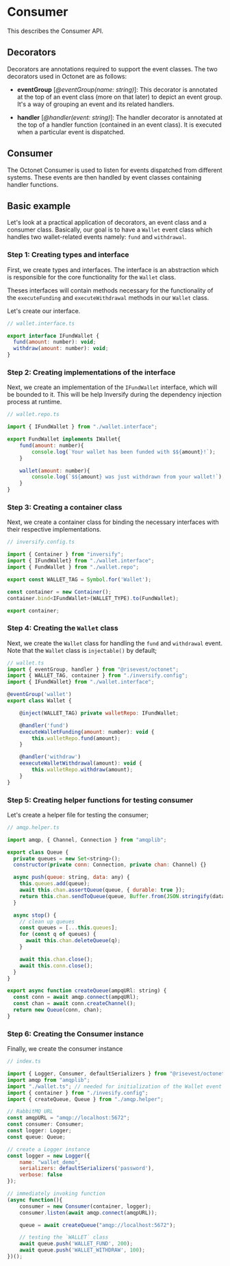 # Consumer

This describes the Consumer API.

## Decorators

Decorators are annotations required to support the event classes. The two decorators used in Octonet are as follows:

- **eventGroup** [*@eventGroup(name: string)*]: This decorator is annotated at the top of an event class (more on that later) to depict an event group. It's a way of grouping an event and its related handlers.

- **handler** [_@handler(event: string)_]: The handler decorator is annotated at the top of a handler function (contained in an event class). It is executed when a particular event is dispatched.

## Consumer

The Octonet Consumer is used to listen for events dispatched from different systems. These events are then handled by event classes containing handler functions.

## Basic example

Let's look at a practical application of decorators, an event class and a consumer class. Basically, our goal is to have a `Wallet` event class which handles two wallet-related events namely: `fund` and `withdrawal`.

### Step 1: Creating types and interface

First, we create types and interfaces. The interface is an abstraction which is responsible for the core functionality for the `Wallet` class.

Theses interfaces will contain methods necessary for the functionality of the `executeFunding` and `executeWithdrawal` methods in our `Wallet` class.

Let's create our interface.

```js
// wallet.interface.ts

export interface IFundWallet {
  fund(amount: number): void;
  withdraw(amount: number): void;
}
```

### Step 2: Creating implementations of the interface

Next, we create an implementation of the `IFundWallet` interface, which will be bounded to it. This will be help Inversify during the dependency injection process at runtime.

```js
// wallet.repo.ts

import { IFundWallet } from "./wallet.interface";

export FundWallet implements IWallet{
    fund(amount: number){
        console.log(`Your wallet has been funded with $${amount}!`);
    }

    wallet(amount: number){
        console.log(`$${amount} was just withdrawn from your wallet!`);
    }
}
```

### Step 3: Creating a container class

Next, we create a container class for binding the necessary interfaces with their respective implementations.

```js
// inversify.config.ts

import { Container } from "inversify";
import { IFundWallet} from "./wallet.interface";
import { FundWallet } from "./wallet.repo";

export const WALLET_TAG = Symbol.for('Wallet');

const container = new Container();
container.bind<IFundWallet>(WALLET_TYPE).to(FundWallet);

export container;
```

### Step 4: Creating the `Wallet` class

Next, we create the `Wallet` class for handling the `fund` and `withdrawal` event. Note that the `Wallet` class is `injectable()` by default;

```js
// wallet.ts
import { eventGroup, handler } from "@risevest/octonet";
import { WALLET_TAG, container } from "./inversify.config";
import { IFundWallet} from "./wallet.interface";

@eventGroup('wallet')
export class Wallet {

    @inject(WALLET_TAG) private walletRepo: IFundWallet;

    @handler('fund')
    executeWalletFunding(amount: number): void {
        this.walletRepo.fund(amount);
    }

    @handler('withdraw')
    eexecuteWalletWithdrawal(amount): void {
        this.walletRepo.withdraw(amount);
    }
}
```

### Step 5: Creating helper functions for testing consumer

Let's create a helper file for testing the consumer;

```js
// amqp.helper.ts

import amqp, { Channel, Connection } from "amqplib";

export class Queue {
  private queues = new Set<string>();
  constructor(private conn: Connection, private chan: Channel) {}

  async push(queue: string, data: any) {
    this.queues.add(queue);
    await this.chan.assertQueue(queue, { durable: true });
    return this.chan.sendToQueue(queue, Buffer.from(JSON.stringify(data)));
  }

  async stop() {
    // clean up queues
    const queues = [...this.queues];
    for (const q of queues) {
      await this.chan.deleteQueue(q);
    }

    await this.chan.close();
    await this.conn.close();
  }
}

export async function createQueue(ampqURl: string) {
  const conn = await amqp.connect(ampqURl);
  const chan = await conn.createChannel();
  return new Queue(conn, chan);
}
```

### Step 6: Creating the Consumer instance

Finally, we create the consumer instance

```js
// index.ts

import { Logger, Consumer, defaultSerializers } from "@risevest/octonet";
import amqp from "amqplib";
import "./wallet.ts"; // needed for initialization of the Wallet event class
import { container } from "./invesify.config";
import { createQueue, Queue } from "./amqp.helper";

// RabbitMQ URL
const amqpURL = "amqp://localhost:5672";
const consumer: Consumer;
const logger: Logger;
const queue: Queue;

// create a Logger instance
const logger = new Logger({
    name: "wallet_demo",
    serializers: defaultSerializers('password'),
    verbose: false
});

// immediately invoking function
(async function(){
    consumer = new Consumer(container, logger);
    consumer.listen(await amqp.connect(amqpURL));

    queue = await createQueue("amqp://localhost:5672");

    // testing the `WALLET` class
    await queue.push('WALLET_FUND', 200);
    await queue.push('WALLET_WITHDRAW', 100);
})();

```

